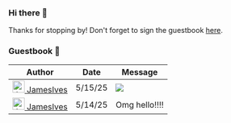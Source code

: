 ### Hi there 👋



Thanks for stopping by! Don't forget to sign the guestbook [here](https://github.com/Allysony/allysony/issues/1).

### Guestbook 📖
<!-- Guestbook -->
| Author | Date | Message |
|---|---|---|
| <a href="https://github.com/JamesIves"><img width="24" height="24" src="https://images.weserv.nl/?url=https%3A%2F%2Favatars.githubusercontent.com%2Fu%2F10888441%3Fs%3D24%26u%3D4713805daba1c9e5bb4ebcf09eb591d28f7de554%26v%3D4&h=24&w=24&fit=cover&mask=circle&maxage=7d" alt="JamesIves"> JamesIves</a> | 5/15/25 | <img src="https://github.com/user-attachments/assets/475c27be-5f58-4370-b8ca-ec050f1b5985" /> |
| <a href="https://github.com/JamesIves"><img width="24" height="24" src="https://images.weserv.nl/?url=https%3A%2F%2Favatars.githubusercontent.com%2Fu%2F10888441%3Fs%3D24%26u%3D4713805daba1c9e5bb4ebcf09eb591d28f7de554%26v%3D4&h=24&w=24&fit=cover&mask=circle&maxage=7d" alt="JamesIves"> JamesIves</a> | 5/14/25 | Omg hello!!!! |

<!-- /Guestbook -->
